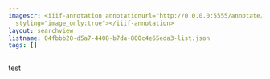 ```yaml
---
imagescr: <iiif-annotation annotationurl="http://0.0.0.0:5555/annotate/annotations/04fbbb28-d5a7-4408-b7da-800c4e65eda3-2.json"
  styling="image_only:true"></iiif-annotation>
layout: searchview
listname: 04fbbb28-d5a7-4408-b7da-800c4e65eda3-list.json
tags: []
---
```

test
